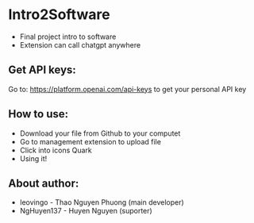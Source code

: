 # Intro2Software
- Final project intro to software
- Extension can call chatgpt anywhere
## Get API keys:
Go to: https://platform.openai.com/api-keys to get your personal API key
## How to use:
- Download your file from Github to your computet
- Go to management extension to upload file
- Click into icons Quark
- Using it!
## About author:
- leovingo - Thao Nguyen Phuong (main developer)
- NgHuyen137 - Huyen Nguyen (suporter)
